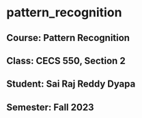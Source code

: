 # pattern_recognition
## Course: Pattern Recognition 
## Class: CECS 550, Section 2
## Student:  Sai Raj Reddy Dyapa
## Semester: Fall 2023
